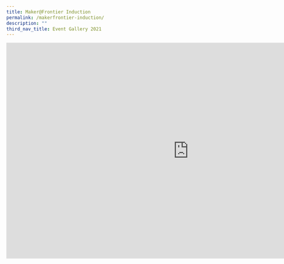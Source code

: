 ```yaml
---
title: Maker@Frontier Induction
permalink: /makerfrontier-induction/
description: ""
third_nav_title: Event Gallery 2021
---
```

<iframe src="https://docs.google.com/presentation/d/e/2PACX-1vQG28nwFMgehitzKn3Ufn5vfleinhsYI0CE7LL4iuMIhRTc9TY559mV5aoHaa5rbVfrss2GS0Sre6fP/embed?start=false&loop=false&delayms=10000" frameborder="0" width="960" height="569" allowfullscreen="true" ></iframe>